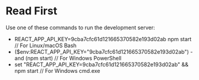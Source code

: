 # Read First
Use one of these commands to run the development server:
- REACT_APP_API_KEY=9cba7cfc61d121665370582e193d02ab npm start // For Linux/macOS Bash
- ($env:REACT_APP_API_KEY="9cba7cfc61d121665370582e193d02ab") -and (npm start) // For Windows PowerShell
- set "REACT_APP_API_KEY=9cba7cfc61d121665370582e193d02ab" && npm start // For Windows cmd.exe
